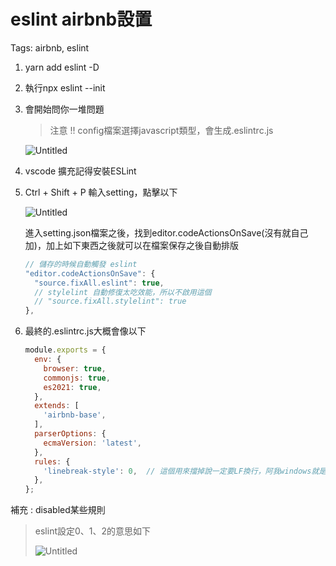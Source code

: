 # eslint airbnb設置

Tags: airbnb, eslint

1. yarn add eslint -D
2. 執行npx eslint --init
3. 會開始問你一堆問題
    
    > 注意 !! config檔案選擇javascript類型，會生成.eslintrc.js
    > 
    
    ![Untitled](https://s3.us-west-2.amazonaws.com/secure.notion-static.com/73accf44-b5a9-4026-823d-8e484218db50/Untitled.png?X-Amz-Algorithm=AWS4-HMAC-SHA256&X-Amz-Content-Sha256=UNSIGNED-PAYLOAD&X-Amz-Credential=AKIAT73L2G45EIPT3X45%2F20230304%2Fus-west-2%2Fs3%2Faws4_request&X-Amz-Date=20230304T031313Z&X-Amz-Expires=86400&X-Amz-Signature=f05d79e57085f5b9cef93cb738d08449439c9757f73bc4ec277814704c65c3a6&X-Amz-SignedHeaders=host&response-content-disposition=filename%3D%22Untitled.png%22&x-id=GetObject)
    
4. vscode 擴充記得安裝ESLint
5. Ctrl + Shift + P 輸入setting，點擊以下
    
    ![Untitled](https://s3.us-west-2.amazonaws.com/secure.notion-static.com/b179c064-ca0e-4d21-8302-40d8eebdc3ac/Untitled.png?X-Amz-Algorithm=AWS4-HMAC-SHA256&X-Amz-Content-Sha256=UNSIGNED-PAYLOAD&X-Amz-Credential=AKIAT73L2G45EIPT3X45%2F20230304%2Fus-west-2%2Fs3%2Faws4_request&X-Amz-Date=20230304T031344Z&X-Amz-Expires=86400&X-Amz-Signature=48882b36d6bb44244cb3e30b4332bd9a3269c4cb7ddc466610d0e22d5f22bd13&X-Amz-SignedHeaders=host&response-content-disposition=filename%3D%22Untitled.png%22&x-id=GetObject)
    
    進入setting.json檔案之後，找到editor.codeActionsOnSave(沒有就自己加)，加上如下東西之後就可以在檔案保存之後自動排版
    
    ```jsx
    // 儲存的時候自動觸發 eslint
    "editor.codeActionsOnSave": {
      "source.fixAll.eslint": true,
      // stylelint 自動修復太吃效能，所以不啟用這個
      // "source.fixAll.stylelint": true
    },
    ```
    
6.  最終的.eslintrc.js大概會像以下
    
    ```jsx
    module.exports = {
      env: {
        browser: true,
        commonjs: true,
        es2021: true,
      },
      extends: [
        'airbnb-base',
      ],
      parserOptions: {
        ecmaVersion: 'latest',
      },
      rules: {
        'linebreak-style': 0,  // 這個用來擋掉說一定要LF換行，阿我windows就是CRLF阿
      },
    };
    ```  

補充 : disabled某些規則

> eslint設定0、1、2的意思如下
> 
> 
> ![Untitled](https://s3.us-west-2.amazonaws.com/secure.notion-static.com/245bcade-1686-4b4e-9ee9-294c43041683/Untitled.png?X-Amz-Algorithm=AWS4-HMAC-SHA256&X-Amz-Content-Sha256=UNSIGNED-PAYLOAD&X-Amz-Credential=AKIAT73L2G45EIPT3X45%2F20230304%2Fus-west-2%2Fs3%2Faws4_request&X-Amz-Date=20230304T031459Z&X-Amz-Expires=86400&X-Amz-Signature=593b37ee71c338698549ee83202305927efba95f415d38cda8853e8ce3a1bb9f&X-Amz-SignedHeaders=host&response-content-disposition=filename%3D%22Untitled.png%22&x-id=GetObject)
>